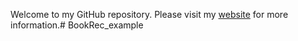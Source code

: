 Welcome to my GitHub repository. Please visit my [website](https://bookrec.github.io/) for more information.# BookRec_example

